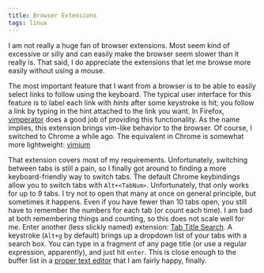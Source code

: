 ```yaml
---
title: Browser Extensions
tags: linux
---
```


I am not really a huge fan of browser extensions.  Most seem kind of
excessive or silly and can easily make the browser seem slower than it
really is.  That said, I do appreciate the extensions that let me
browse more easily without using a mouse.

The most important feature that I want from a browser is to be able to
easily select links to follow using the keyboard.  The typical user
interface for this feature is to label each link with _hints_ after
some keystroke is hit; you follow a link by typing in the hint
attached to the link you want.  In Firefox,
[vimperator](http://vimperator.org/vimperator "vimperator") does a
good job of providing this functionality.  As the name implies, this
extension brings vim-like behavior to the browser.  Of course, I
switched to Chrome a while ago.  The equivalent in Chrome is somewhat
more lightweight:
[vimium](https://chrome.google.com/extensions/detail/dbepggeogbaibhgnhhndojpepiihcmeb
"vimium")

That extension covers most of my requirements.  Unfortunately,
switching between tabs is still a pain, so I finally got around to
finding a more keyboard-friendly way to switch tabs.  The default
Chrome keybindings allow you to switch tabs with `Alt+<TabNum>`.
Unfortunately, that only works for up to 9 tabs.  I try not to open
that many at once on general principle, but sometimes it happens.
Even if you have fewer than 10 tabs open, you still have to remember
the numbers for each tab (or count each time).  I am bad at both
remembering things and counting, so this does not scale well for me.
Enter another (less slickly named) extension:
[Tab Title Search](https://chrome.google.com/extensions/detail/fbgmfenfjogaoibifpgolehkibnfalgn?hl=en
"Tab Title Search").  A keystroke (`Alt+g` by default) brings up a
dropdown list of your tabs with a search box.  You can type in a
fragment of any page title (or use a regular expression, apparently),
and just hit `enter`.  This is close enough to the buffer list in a
[proper text editor](http://www.gnu.org/software/emacs/ "emacs") that
I am fairly happy, finally.
